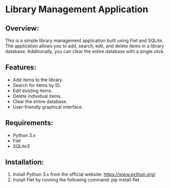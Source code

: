 Library Management Application
==============================

Overview:
---------
This is a simple library management application built using Flet and SQLite. The application allows you to add, search, edit, and delete items in a library database. Additionally, you can clear the entire database with a single click.

Features:
---------
- Add items to the library.
- Search for items by ID.
- Edit existing items.
- Delete individual items.
- Clear the entire database.
- User-friendly graphical interface.

Requirements:
-------------
- Python 3.x
- Flet
- SQLite3

Installation:
-------------
1. Install Python 3.x from the official website: https://www.python.org/
2. Install Flet by running the following command: pip install flet
